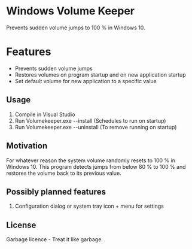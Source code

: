 # Windows Volume Keeper

Prevents sudden volume jumps to 100 % in Windows 10.

# Features

- Prevents sudden volume jumps
- Restores volumes on program startup and on new application startup
- Set default volume for new application to a specific value

## Usage

1. Compile in Visual Studio
1. Run Volumekeeper.exe --install (Schedules to run on startup)
1. Run Volumekeeper.exe --uninstall (To remove running on startup)

## Motivation

For whatever reason the system volume randomly resets to 100 % in Windows 10. This program detects jumps from below 80 % to 100 % and restores the volume back to its previous value.

## Possibly planned features

1. Configuration dialog or system tray icon + menu for settings

## License

Garbage licence - Treat it like garbage.
